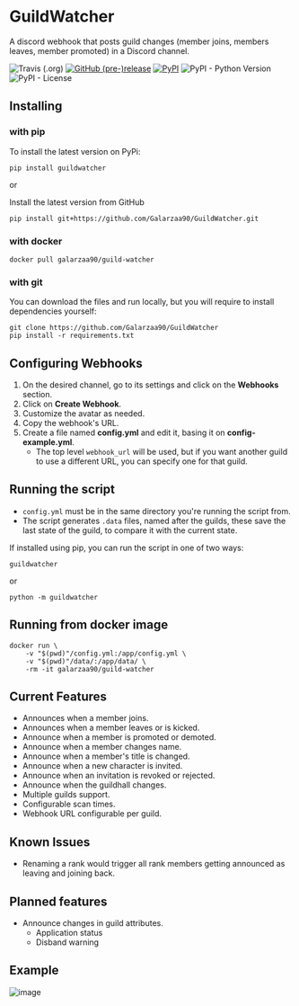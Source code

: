 # GuildWatcher

A discord webhook that posts guild changes (member joins, members leaves, member promoted) in a Discord channel.

![Travis (.org)](https://img.shields.io/travis/Galarzaa90/GuildWatcher.svg)
[![GitHub (pre-)release](https://img.shields.io/github/release/Galarzaa90/GuildWatcher/all.svg)](https://github.com/Galarzaa90/GuildWatcher/releases)
[![PyPI](https://img.shields.io/pypi/v/GuildWatcher.svg)](https://pypi.python.org/pypi/GuildWatcher/)
![PyPI - Python Version](https://img.shields.io/pypi/pyversions/GuildWatcher.svg)
![PyPI - License](https://img.shields.io/pypi/l/GuildWatcher.svg)

## Installing
### with pip
To install the latest version on PyPi:
```commandline
pip install guildwatcher
```

or

Install the latest version from GitHub
```commandline
pip install git+https://github.com/Galarzaa90/GuildWatcher.git
```

### with docker
```shell
docker pull galarzaa90/guild-watcher
```


### with git
You can download the files and run locally, but you will require to install dependencies yourself:
```commandline
git clone https://github.com/Galarzaa90/GuildWatcher
pip install -r requirements.txt
```

## Configuring Webhooks
1. On the desired channel, go to its settings and click on the **Webhooks** section.
1. Click on **Create Webhook**.
1. Customize the avatar as needed.
1. Copy the webhook's URL.
1. Create a file named **config.yml** and edit it, basing it on **config-example.yml**.
    * The top level `webhook_url` will be used, but if you want another guild to use a different URL, you can specify one for that guild.
    
## Running the script
- `config.yml` must be in the same directory you're running the script from.
- The script generates `.data` files, named after the guilds, these save the last state of the guild, to compare it with the current state.

If installed using pip, you can run the script in one of two ways:
```commandline
guildwatcher
```

or

```commandline
python -m guildwatcher
```

## Running from docker image
```shell
docker run \
    -v "$(pwd)"/config.yml:/app/config.yml \
    -v "$(pwd)"/data/:/app/data/ \
    -rm -it galarzaa90/guild-watcher
```


## Current Features
- Announces when a member joins.
- Announces when a member leaves or is kicked.
- Announce when a member is promoted or demoted.
- Announce when a member changes name.
- Announce when a member's title is changed.
- Announce when a new character is invited.
- Announce when an invitation is revoked or rejected.
- Announce when the guildhall changes.
- Multiple guilds support.
- Configurable scan times.
- Webhook URL configurable per guild.

## Known Issues
- Renaming a rank would trigger all rank members getting announced as leaving and joining back.

## Planned features

- Announce changes in guild attributes.
    - Application status
    - Disband warning

## Example
![image](https://user-images.githubusercontent.com/12865379/29383497-7df48300-8285-11e7-83c3-f774ad3a43a8.png)


